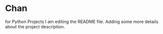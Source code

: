 # Chan
for Python Projects
I am editing the README file. Adding some more details about the project description.
